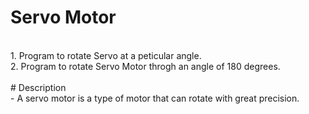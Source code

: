 # Servo Motor
<br />
1. Program to rotate Servo at a peticular angle. <br />
2. Program to rotate Servo Motor throgh an angle of 180 degrees.

<br />
<br />
# Description
<br />
- A servo motor is a type of motor that can rotate with great precision.

